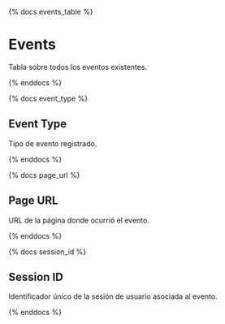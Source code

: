 {% docs events_table %}

# Events

Tabla sobre todos los eventos existentes.

{% enddocs %}

{% docs event_type %}

## Event Type

Tipo de evento registrado.

{% enddocs %}

{% docs page_url %}

## Page URL

URL de la página donde ocurrió el evento.

{% enddocs %}

{% docs session_id %}

## Session ID

Identificador único de la sesión de usuario asociada al evento.

{% enddocs %}

